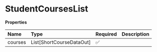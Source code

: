 # StudentCoursesList

**Properties**

| Name    | Type                     | Required | Description |
| :------ | :----------------------- | :------- | :---------- |
| courses | List[ShortCourseDataOut] | ✅       |             |

<!-- This file was generated by liblab | https://liblab.com/ -->
